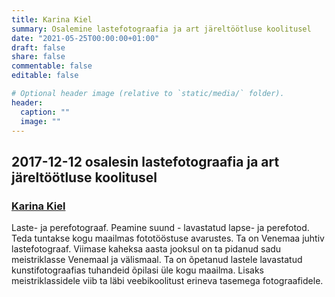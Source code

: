 ```yaml
---
title: Karina Kiel  
summary: Osalemine lastefotograafia ja art järeltöötluse koolitusel
date: "2021-05-25T00:00:00+01:00"
draft: false
share: false
commentable: false
editable: false

# Optional header image (relative to `static/media/` folder).
header:
  caption: ""
  image: ""
---
```

## 2017-12-12 osalesin lastefotograafia ja art järeltöötluse koolitusel
### [Karina Kiel](https://karina-kiel.com)
Laste- ja perefotograaf. Peamine suund - lavastatud lapse- ja perefotod. Teda tuntakse kogu maailmas fototööstuse avarustes. Ta on Venemaa juhtiv lastefotograaf. Viimase kaheksa aasta jooksul on ta pidanud sadu meistriklasse Venemaal ja välismaal. Ta on õpetanud lastele lavastatud kunstifotograafias tuhandeid õpilasi üle kogu maailma. Lisaks meistriklassidele viib ta läbi veebikoolitust erineva tasemega fotograafidele.